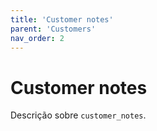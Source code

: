 ```yaml
---
title: 'Customer notes'
parent: 'Customers'
nav_order: 2
---
```


# Customer notes

Descrição sobre `customer_notes`.
